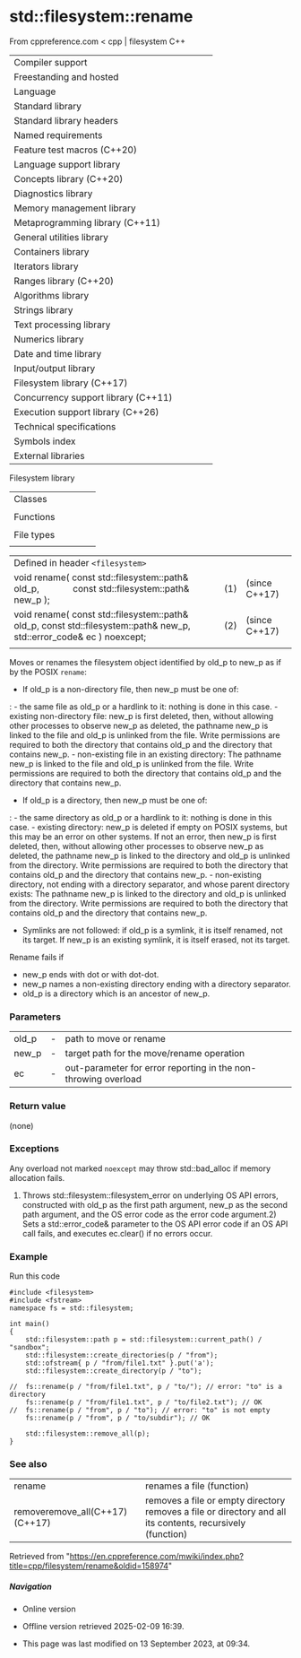 # std::filesystem::rename

From cppreference.com
< cpp‎ | filesystem
C++

|  |  |  |  |  |
| --- | --- | --- | --- | --- |
| Compiler support | | | | |
| Freestanding and hosted | | | | |
| Language | | | | |
| Standard library | | | | |
| Standard library headers | | | | |
| Named requirements | | | | |
| Feature test macros (C++20) | | | | |
| Language support library | | | | |
| Concepts library (C++20) | | | | |
| Diagnostics library | | | | |
| Memory management library | | | | |
| Metaprogramming library (C++11) | | | | |
| General utilities library | | | | |
| Containers library | | | | |
| Iterators library | | | | |
| Ranges library (C++20) | | | | |
| Algorithms library | | | | |
| Strings library | | | | |
| Text processing library | | | | |
| Numerics library | | | | |
| Date and time library | | | | |
| Input/output library | | | | |
| Filesystem library (C++17) | | | | |
| Concurrency support library (C++11) | | | | |
| Execution support library (C++26) | | | | |
| Technical specifications | | | | |
| Symbols index | | | | |
| External libraries | | | | |

Filesystem library

|  |  |  |  |  |
| --- | --- | --- | --- | --- |
| Classes | | | | |
| |  |  |  |  |  | | --- | --- | --- | --- | --- | | filesystem::path | | | | | | filesystem::filesystem_error | | | | | | filesystem::directory_entry | | | | | | filesystem::directory_iterator | | | | | | filesystem::recursive_directory_iterator | | | | | | filesystem::file_status | | | | | | filesystem::space_info | | | | | | |  |  |  |  |  | | --- | --- | --- | --- | --- | | filesystem::file_type | | | | | | filesystem::file_time_type | | | | | | filesystem::perms | | | | | | filesystem::perm_options | | | | | | filesystem::copy_options | | | | | | filesystem::directory_options | | | | | |
| Functions | | | | |
| |  |  |  |  |  | | --- | --- | --- | --- | --- | | filesystem::absolute | | | | | | filesystem::canonicalfilesystem::weakly_canonical | | | | | | filesystem::relativefilesystem::proximate | | | | | | filesystem::copy | | | | | | filesystem::copy_file | | | | | | filesystem::copy_symlink | | | | | | filesystem::create_directory filesystem::create_directories | | | | | | filesystem::create_hard_link | | | | | | filesystem::create_symlink filesystem::create_directory_symlink | | | | | | filesystem::current_path | | | | | | filesystem::temp_directory_path | | | | | | |  |  |  |  |  | | --- | --- | --- | --- | --- | | filesystem::exists | | | | | | filesystem::equivalent | | | | | | filesystem::file_size | | | | | | filesystem::hard_link_count | | | | | | filesystem::last_write_time | | | | | | filesystem::permissions | | | | | | filesystem::read_symlink | | | | | | filesystem::remove filesystem::remove_all | | | | | | ****filesystem::rename**** | | | | | | filesystem::resize_file | | | | | | filesystem::space | | | | | | filesystem::status filesystem::symlink_status | | | | | |
| File types | | | | |
| |  |  |  |  |  | | --- | --- | --- | --- | --- | | filesystem::is_block_file | | | | | | filesystem::is_character_file | | | | | | filesystem::is_directory | | | | | | filesystem::is_empty | | | | | | filesystem::status_known | | | | | | |  |  |  |  |  | | --- | --- | --- | --- | --- | | filesystem::is_fifo | | | | | | filesystem::is_other | | | | | | filesystem::is_regular_file | | | | | | filesystem::is_socket | | | | | | filesystem::is_symlink | | | | | |

|  |  |  |
| --- | --- | --- |
| Defined in header `<filesystem>` |  |  |
| void rename( const std::filesystem::path& old_p,               const std::filesystem::path& new_p ); | (1) | (since C++17) |
| void rename( const std::filesystem::path& old_p,  const std::filesystem::path& new_p, std::error_code& ec ) noexcept; | (2) | (since C++17) |
|  |  |  |

Moves or renames the filesystem object identified by old_p to new_p as if by the POSIX `rename`:

- If old_p is a non-directory file, then new_p must be one of:

:   - the same file as old_p or a hardlink to it: nothing is done in this case.
    - existing non-directory file: new_p is first deleted, then, without allowing other processes to observe new_p as deleted, the pathname new_p is linked to the file and old_p is unlinked from the file. Write permissions are required to both the directory that contains old_p and the directory that contains new_p.
    - non-existing file in an existing directory: The pathname new_p is linked to the file and old_p is unlinked from the file. Write permissions are required to both the directory that contains old_p and the directory that contains new_p.

- If old_p is a directory, then new_p must be one of:

:   - the same directory as old_p or a hardlink to it: nothing is done in this case.
    - existing directory: new_p is deleted if empty on POSIX systems, but this may be an error on other systems. If not an error, then new_p is first deleted, then, without allowing other processes to observe new_p as deleted, the pathname new_p is linked to the directory and old_p is unlinked from the directory. Write permissions are required to both the directory that contains old_p and the directory that contains new_p.
    - non-existing directory, not ending with a directory separator, and whose parent directory exists: The pathname new_p is linked to the directory and old_p is unlinked from the directory. Write permissions are required to both the directory that contains old_p and the directory that contains new_p.

- Symlinks are not followed: if old_p is a symlink, it is itself renamed, not its target. If new_p is an existing symlink, it is itself erased, not its target.

Rename fails if

- new_p ends with dot or with dot-dot.
- new_p names a non-existing directory ending with a directory separator.
- old_p is a directory which is an ancestor of new_p.

### Parameters

|  |  |  |
| --- | --- | --- |
| old_p | - | path to move or rename |
| new_p | - | target path for the move/rename operation |
| ec | - | out-parameter for error reporting in the non-throwing overload |

### Return value

(none)

### Exceptions

Any overload not marked `noexcept` may throw std::bad_alloc if memory allocation fails.

1) Throws std::filesystem::filesystem_error on underlying OS API errors, constructed with old_p as the first path argument, new_p as the second path argument, and the OS error code as the error code argument.2) Sets a std::error_code& parameter to the OS API error code if an OS API call fails, and executes ec.clear() if no errors occur.

### Example

Run this code

```
#include <filesystem>
#include <fstream>
namespace fs = std::filesystem;
 
int main()
{
    std::filesystem::path p = std::filesystem::current_path() / "sandbox";
    std::filesystem::create_directories(p / "from");
    std::ofstream{ p / "from/file1.txt" }.put('a');
    std::filesystem::create_directory(p / "to");
 
//  fs::rename(p / "from/file1.txt", p / "to/"); // error: "to" is a directory
    fs::rename(p / "from/file1.txt", p / "to/file2.txt"); // OK
//  fs::rename(p / "from", p / "to"); // error: "to" is not empty
    fs::rename(p / "from", p / "to/subdir"); // OK
 
    std::filesystem::remove_all(p);
}

```

### See also

|  |  |
| --- | --- |
| rename | renames a file   (function) |
| removeremove_all(C++17)(C++17) | removes a file or empty directory removes a file or directory and all its contents, recursively   (function) |

Retrieved from "<https://en.cppreference.com/mwiki/index.php?title=cpp/filesystem/rename&oldid=158974>"

##### Navigation

- Online version
- Offline version retrieved 2025-02-09 16:39.

- This page was last modified on 13 September 2023, at 09:34.